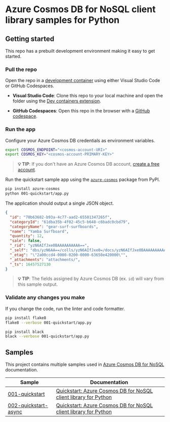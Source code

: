 # Azure Cosmos DB for NoSQL client library samples for Python

## Getting started

This repo has a prebuilt development environment making it easy to get started.

### Pull the repo

Open the repo in a [development container](https://containers.dev) using either Visual Studio Code or GitHub Codespaces.

- **Visual Studio Code**: Clone this repo to your local machine and open the folder using the [Dev containers extension](https://marketplace.visualstudio.com/items?itemName=ms-vscode-remote.remote-containers).

- **GitHub Codespaces**: Open this repo in the browser with a [GitHub codespace](https://docs.github.com/en/codespaces/overview).

### Run the app

Configure your Azure Cosmos DB credentials as environment variables.

```bash
export COSMOS_ENDPOINT="<cosmos-account-URI>"
export COSMOS_KEY="<cosmos-account-PRIMARY-KEY>"
```

> **💡 TIP**: If you don't have an Azure Cosmos DB account, [create a free account](https://cosmos.azure.com/try/).

Run the quickstart sample app using the [`azure-cosmos`](https://pypi.org/project/azure-cosmos/) package from PyPI.

```bash
pip install azure-cosmos
python 001-quickstart/app.py
```

The application should output a single JSON object.

```json
{
  "id": "70b63682-b93a-4c77-aad2-65501347265f",
  "categoryId": "61dba35b-4f02-45c5-b648-c6badc0cbd79",
  "categoryName": "gear-surf-surfboards",
  "name": "Yamba Surfboard",
  "quantity": 12,
  "sale": false,
  "_rid": "yzN6AIfJxe0BAAAAAAAAAA==",
  "_self": "dbs/yzN6AA==/colls/yzN6AIfJxe0=/docs/yzN6AIfJxe0BAAAAAAAAAA==/",
  "_etag": "\"2a00ccd4-0000-0200-0000-63650e420000\"",
  "_attachments": "attachments/",
  "_ts": 16457527130
}
```

> **💡 TIP**: The fields assigned by Azure Cosmos DB (ex. `id`) will vary from this sample output.

### Validate any changes you make

If you change the code, run the linter and code formatter.

```bash
pip install flake8
flake8 --verbose 001-quickstart/app.py
```

```bash
pip install black
black --verbose 001-quickstart/app.py
```

## Samples

This project contains multiple samples used in [Azure Cosmos DB for NoSQL](https://learn.microsoft.com/azure/cosmos-db/nosql/) documentation.

| Sample | Documentation |
| --- | --- |
| [001-quickstart](001-quickstart/app.py) | [Quickstart: Azure Cosmos DB for NoSQL client library for Python](https://learn.microsoft.com/en-us/azure/cosmos-db/nosql/quickstart-python?tabs=azure-portal%2Clinux%2Csync) |
| [002-quickstart-async](002-quickstart-async/app.py) | [Quickstart: Azure Cosmos DB for NoSQL client library for Python](https://learn.microsoft.com/en-us/azure/cosmos-db/nosql/quickstart-python?tabs=azure-portal%2Clinux%2Casync) |
